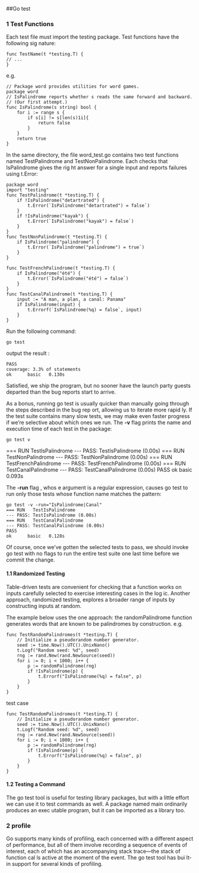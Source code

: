 
##Go test

### 1 Test Functions
Each test file must import the testing package. Test functions have the following sig nature:

    func TestName(t *testing.T) {
    // ...
    }

e.g.

```
// Package word provides utilities for word games.
package word
// IsPalindrome reports whether s reads the same forward and backward.
// (Our first attempt.)
func IsPalindrome(s string) bool {
    for i := range s {
        if s[i] != s[len(s)1i]{
            return false
        }
    }
    return true
}
```
In the same directory, the file word_test.go contains two test functions named TestPalindrome
and TestNonPalindrome. Each checks that IsPalindrome gives the rig ht answer for a
single input and reports failures using t.Error:
```
package word
import "testing"
func TestPalindrome(t *testing.T) {
	if !IsPalindrome("detartrated") {
		t.Error(`IsPalindrome("detartrated") = false`)
	}
	if !IsPalindrome("kayak") {
		t.Error(`IsPalindrome("kayak") = false`)
	}
}
func TestNonPalindrome(t *testing.T) {
	if IsPalindrome("palindrome") {
		t.Error(`IsPalindrome("palindrome") = true`)
	}
}

func TestFrenchPalindrome(t *testing.T) {
    if IsPalindrome("été") {
        t.Error(`IsPalindrome("été") = false`)
    }
}
func TestCanalPalindrome(t *testing.T) {
    input := "A man, a plan, a canal: Panama"
    if IsPalindrome(input) {
        t.Errorf(`IsPalindrome(%q) = false`, input)
    }
}
```

Run the following command:

    go test

output the result :

    PASS
    coverage: 3.3% of statements
    ok  	basic	0.130s

Satisfied, we ship the program, but no sooner have the launch party guests departed than the
bug reports start to arrive.

As a bonus, running go test is usually quicker than manually going through the steps
described in the bug rep ort, allowing us to iterate more rapid ly. If the test suite contains many
slow tests, we may make even faster progress if we’re selective about which ones we run.
The **-v** flag prints the name and execution time of each test in the package:

    go test v
=== RUN   TestIsPalindrome
--- PASS: TestIsPalindrome (0.00s)
=== RUN   TestNonPalindrome
--- PASS: TestNonPalindrome (0.00s)
=== RUN   TestFrenchPalindrome
--- PASS: TestFrenchPalindrome (0.00s)
=== RUN   TestCanalPalindrome
--- PASS: TestCanalPalindrome (0.00s)
PASS
ok      basic   0.093s




The **-run** flag , whos e argument is a regular expression, causes go test to run only those
tests whose function name matches the pattern:

    go test -v -run="IsPalindrome|Canal"
    === RUN   TestIsPalindrome
    --- PASS: TestIsPalindrome (0.00s)
    === RUN   TestCanalPalindrome
    --- PASS: TestCanalPalindrome (0.00s)
    PASS
    ok      basic   0.128s

Of course, once we’ve gotten the selected tests to pass, we should invoke go test with no flags
to run the entire test suite one last time before we commit the change.

#### 1.1 Randomized Testing
Table-driven tests are convenient for checking that a function works on inputs carefully
selected to exercise interesting cases in the log ic. Another approach, randomized testing,
explores a broader range of inputs by constructing inputs at random.

The example below uses the one approach: the randomPalindrome function generates
words that are known to be palindromes by construction.
e.g.


    func TestRandomPalindromes(t *testing.T) {
        // Initialize a pseudorandom number generator.
        seed := time.Now().UTC().UnixNano()
        t.Logf("Random seed: %d", seed)
        rng := rand.New(rand.NewSource(seed))
        for i := 0; i < 1000; i++ {
            p := randomPalindrome(rng)
            if !IsPalindrome(p) {
                t.Errorf("IsPalindrome(%q) = false", p)
            }
        }
    }

test case

    func TestRandomPalindromes(t *testing.T) {
        // Initialize a pseudorandom number generator.
        seed := time.Now().UTC().UnixNano()
        t.Logf("Random seed: %d", seed)
        rng := rand.New(rand.NewSource(seed))
        for i := 0; i < 1000; i++ {
            p := randomPalindrome(rng)
            if !IsPalindrome(p) {
                t.Errorf("IsPalindrome(%q) = false", p)
            }
        }
    }


#### 1.2 Testing a Command
The go test tool is useful for testing library packages, but with a little effort we can use it to
test commands as well. A package named main ordinarily produces an exec utable program,
but it can be imported as a library too.


### 2 profile
Go supports many kinds of profiling, each concerned with a different aspect of performance,
but all of them involve recording a sequence of events of interest, each of which has an accompanying
stack trace—the stack of function cal ls active at the moment of the event. The
go test tool has bui lt-in support for several kinds of profiling.

